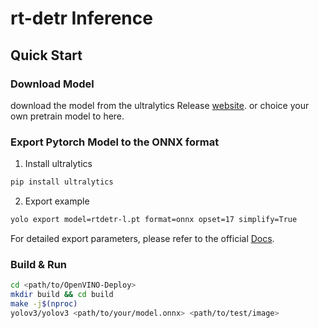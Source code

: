 # rt-detr Inference


## Quick Start

### Download Model
download the model from the ultralytics Release [website](https://github.com/ultralytics/assets/releases). or choice your own pretrain model to here.


### Export Pytorch Model to the ONNX format
1. Install ultralytics
```bash
pip install ultralytics
```

2. Export example

```bash
yolo export model=rtdetr-l.pt format=onnx opset=17 simplify=True
```
For detailed export parameters, please refer to the official [Docs](https://docs.ultralytics.com/modes/export/#arguments).

### Build & Run
```bash
cd <path/to/OpenVINO-Deploy>
mkdir build && cd build
make -j$(nproc)
yolov3/yolov3 <path/to/your/model.onnx> <path/to/test/image>
```